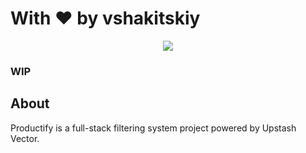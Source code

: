 # With ♥ by vshakitskiy
<p align="center">
  <a href="https://skillicons.dev">
    <img src="https://skillicons.dev/icons?i=,ts,react,tailwind,nextjs,&theme=dark" />
  </a>
</p>

### WIP

## About

Productify is a full-stack filtering system project powered by Upstash Vector.